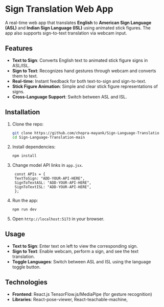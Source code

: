 # Sign Translation Web App

A real-time web app that translates **English** to **American Sign Language (ASL)** and **Indian Sign Language (ISL)** using animated stick figures. The app also supports sign-to-text translation via webcam input.

## Features

- **Text to Sign**: Converts English text to animated stick figure signs in ASL/ISL.
- **Sign to Text**: Recognizes hand gestures through webcam and converts them to text.
- **Real-time**: Instant feedback for both text-to-sign and sign-to-text.
- **Stick Figure Animation**: Simple and clear stick figure representations of signs.
- **Cross-Language Support**: Switch between ASL and ISL.

## Installation

1.  Clone the repo:

    ```bash
    git clone https://github.com/chopra-mayank/Sign-Language-Translation.git
    cd Sign-Language-Translation-main
    ```

2.  Install dependencies:

    ```bash
    npm install
    ```

3.  Change model API links in `app.jsx`.

       ```
        const APIs = {
        TextToSign: "ADD-YOUR-API-HERE",
        SignToTextASL: "ADD-YOUR-API-HERE",
        SignToTextISL: "ADD-YOUR-API-HERE",
        };
       ```

4.  Run the app:

    ```bash
    npm run dev
    ```

5.  Open `http://localhost:5173` in your browser.

## Usage

- **Text to Sign**: Enter text on left to view the corresponding sign.
- **Sign to Text**: Enable webcam, perform a sign, and see the text translation.
- **Toggle Languages**: Switch between ASL and ISL using the language toggle button.

## Technologies

- **Frontend**: React.js TensorFlow.js/MediaPipe (for gesture recognition)
- **Libraries**: React-pose-viewer, React-teachable-machine,
